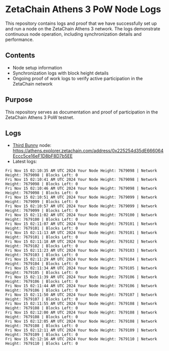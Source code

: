 # ZetaChain Athens 3 PoW Node Logs
This repository contains logs and proof that we have successfully set up and run a node on the ZetaChain Athens 3 network. The logs demonstrate continuous node operation, including synchronization details and performance.

## Contents
- Node setup information
- Synchronization logs with block height details
- Ongoing proof of work logs to verify active participation in the ZetaChain network

## Purpose
This repository serves as documentation and proof of participation in the ZetaChain Athens 3 PoW testnet.

## Logs

- [Third Bunny](https://thirdbunny.xyz/) node: https://athens.explorer.zetachain.com/address/0x225254d35dE666064Eccc5ce16eF1D8bF8D7b5EE
- Latest logs:
```
Fri Nov 15 02:10:35 AM UTC 2024 Your Node Height: 7679098 | Network Height: 7679098 | Blocks Left: 0
Fri Nov 15 02:10:41 AM UTC 2024 Your Node Height: 7679098 | Network Height: 7679098 | Blocks Left: 0
Fri Nov 15 02:10:46 AM UTC 2024 Your Node Height: 7679098 | Network Height: 7679098 | Blocks Left: 0
Fri Nov 15 02:10:51 AM UTC 2024 Your Node Height: 7679099 | Network Height: 7679099 | Blocks Left: 0
Fri Nov 15 02:10:57 AM UTC 2024 Your Node Height: 7679099 | Network Height: 7679099 | Blocks Left: 0
Fri Nov 15 02:11:02 AM UTC 2024 Your Node Height: 7679100 | Network Height: 7679100 | Blocks Left: 0
Fri Nov 15 02:11:07 AM UTC 2024 Your Node Height: 7679101 | Network Height: 7679101 | Blocks Left: 0
Fri Nov 15 02:11:13 AM UTC 2024 Your Node Height: 7679101 | Network Height: 7679101 | Blocks Left: 0
Fri Nov 15 02:11:18 AM UTC 2024 Your Node Height: 7679102 | Network Height: 7679102 | Blocks Left: 0
Fri Nov 15 02:11:23 AM UTC 2024 Your Node Height: 7679103 | Network Height: 7679103 | Blocks Left: 0
Fri Nov 15 02:11:29 AM UTC 2024 Your Node Height: 7679104 | Network Height: 7679104 | Blocks Left: 0
Fri Nov 15 02:11:34 AM UTC 2024 Your Node Height: 7679105 | Network Height: 7679105 | Blocks Left: 0
Fri Nov 15 02:11:39 AM UTC 2024 Your Node Height: 7679106 | Network Height: 7679106 | Blocks Left: 0
Fri Nov 15 02:11:44 AM UTC 2024 Your Node Height: 7679106 | Network Height: 7679106 | Blocks Left: 0
Fri Nov 15 02:11:50 AM UTC 2024 Your Node Height: 7679107 | Network Height: 7679107 | Blocks Left: 0
Fri Nov 15 02:11:55 AM UTC 2024 Your Node Height: 7679108 | Network Height: 7679108 | Blocks Left: 0
Fri Nov 15 02:12:00 AM UTC 2024 Your Node Height: 7679108 | Network Height: 7679108 | Blocks Left: 0
Fri Nov 15 02:12:05 AM UTC 2024 Your Node Height: 7679108 | Network Height: 7679108 | Blocks Left: 0
Fri Nov 15 02:12:11 AM UTC 2024 Your Node Height: 7679109 | Network Height: 7679109 | Blocks Left: 0
Fri Nov 15 02:12:16 AM UTC 2024 Your Node Height: 7679110 | Network Height: 7679110 | Blocks Left: 0
```
